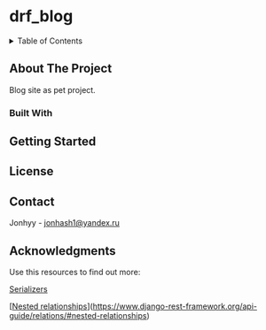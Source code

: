 # drf_blog

<details>
  <summary>Table of Contents</summary>
  <ol>
    <li>
      <a href="#about-the-project">About The Project</a>
      <ul>
        <li><a href="#built-with">Built With</a></li>
      </ul>
    </li>
    <li>
      <a href="#getting-started">Getting Started</a>
      <ul>
        <li><a href="#prerequisites">Prerequisites</a></li>
        <li><a href="#installation">Installation</a></li>
      </ul>
    </li>
    <li><a href="#usage">Usage</a></li>
    <li><a href="#roadmap">Roadmap</a></li>
    <li><a href="#contributing">Contributing</a></li>
    <li><a href="#license">License</a></li>
    <li><a href="#contact">Contact</a></li>
    <li><a href="#acknowledgments">Acknowledgments</a></li>
  </ol>
</details>

## About The Project

Blog site as pet project.

### Built With

## Getting Started

## License



## Contact

Jonhyy - jonhash1@yandex.ru



## Acknowledgments

Use this resources to find out more:

<!-- MARKDOWN LINKS & IMAGES -->
<!-- https://www.markdownguide.org/basic-syntax/#reference-style-links -->

[Serializers](https://www.django-rest-framework.org/api-guide/serializers/#serializers)

[[Nested relationships](https://www.django-rest-framework.org/api-guide/relations/#nested-relationships)](https://www.django-rest-framework.org/api-guide/relations/#nested-relationships)

[ ViewSets ]: https://www.django-rest-framework.org/api-guide/viewsets/

